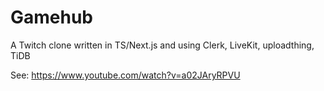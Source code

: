 # Gamehub
A Twitch clone written in TS/Next.js and using Clerk, LiveKit, uploadthing, TiDB

See: https://www.youtube.com/watch?v=a02JAryRPVU